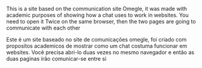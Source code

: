 This is a site based on the communication site Omegle, it was made with academic purposes of showing how a chat uses to work in websites. You need to open it Twice on the same browser, then the two pages are going to communicate with each other

Este é um site baseado no site de comunicações omegle, foi criado com propositos academicos de mostrar como um chat costuma funcionar em websites. Você precisa abri-lo duas vezes no mesmo navegador e então as duas paginas irão comunicar-se entre si 
